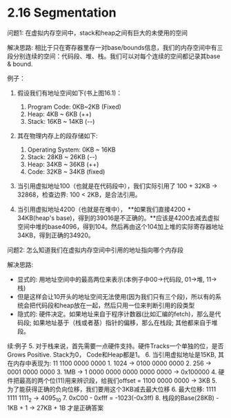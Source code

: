 # 2.16 Segmentation

问题1: 在虚拟内存空间中，stack和heap之间有巨大的未使用的空间

解决思路: 相比于只在寄存器里存一对base/bounds信息，我们的内存空间中有三段分别连续的空间：代码段、堆、栈。我们可以对每个连续的空间都记录其base & bound.

例子：

1. 假设我们有地址空间如下(书上图16.1)：
    1. Program Code: 0KB~2KB (Fixed)
    2. Heap: 4KB ~ 6KB (++)
    3. Stack: 16KB ~ 14KB (--)


2. 其在物理内存上的段存储如下:
    1. Operating System: 0KB ~ 16KB
    2. Stack: 28KB ~ 26KB (--)
    3. Heap: 34KB ~ 36KB (++)
    4. Code: 32KB ~ 34KB (fixed)

3. 当引用虚拟地址100（也就是在代码段中），我们实际引用了 100 + 32KB -> 32868，检查边界: 100 < 2KB，是合法引用。
4. 当引用虚拟地址4200（也就是在堆中）， **如果我们直接4200 + 34KB(heap's base)，得到的39016是不正确的。**应该是4200去减去虚拟空间中堆的base4096，得到104。然后再由这个104加上堆的实际寄存器地址34KB，得到正确的34920。

问题2: 怎么知道我们在虚拟内存空间中引用的地址指向哪个内存段

解决思路:
- 显式的: 用地址空间中的最高两位来表示(本例子中00->代码段, 01->堆, 11->栈)
- 但是这样会让10开头的地址空间无法使用(因为我们只有三个段)，所以有的系统会把代码段和heap放在一起，然后只用一位来判断引用的段类型
- 隐式的: 硬件决定。如果地址来自于程序计数器(比如汇编的fetch)，那么是代码段; 如果地址基于（栈或者基）指针的偏移，那么在栈段; 其他都来自于堆段。

续:例子
5. 对于栈来说，首先需要一点硬件支持。硬件Tracks一个单独的位，是否Grows Positive. Stack为0， Code和Heap都是1。
6. 当引用虚拟地址是15KB, 其在内存中表现为: 11 1100 0000 0000
    1. 1024 -> 0100 0000 0000
    2. 256 -> 0001 0000 0000
    3. 1MB -> 1 0000 0000 0000 0000 0000 -> 0x100000
    4. 硬件把最高的两个位(11)用来辨识段，给我们offset = 1100 0000 0000 -> 3KB
    5. 为了能获得正确的负向位移，我们要用这个3KB减去最大位移
    6. 最大位移: 1111 1111 1111<sub>2</sub> -> 4095<sub>10</sub>
    7. 0xC00 - 0xfff = -1023(-0x3ff)
    8. 栈段的Base(28KB) - 1KB + 1 -> 27KB + 1B 才是正确答案
